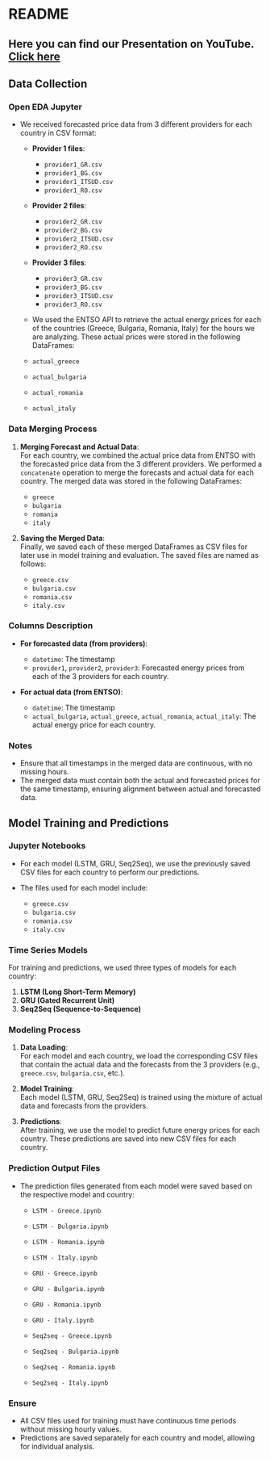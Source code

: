 # README

## Here you can find our Presentation on YouTube. [Click here]([https://www.udemy.com/course/microsoft-power-bi-up-running-with-power-bi-desktop/](https://youtu.be/V9rFwTO73Ak))

## Data Collection

### Open EDA Jupyter
  
- We received forecasted price data from 3 different providers for each country in CSV format:
  - **Provider 1 files**:
    - `provider1_GR.csv`
    - `provider1_BG.csv`
    - `provider1_ITSUD.csv`
    - `provider1_RO.csv`
  
  - **Provider 2 files**:
    - `provider2_GR.csv`
    - `provider2_BG.csv`
    - `provider2_ITSUD.csv`
    - `provider2_RO.csv`
  
  - **Provider 3 files**:
    - `provider3_GR.csv`
    - `provider3_BG.csv`
    - `provider3_ITSUD.csv`
    - `provider3_RO.csv`

  - We used the ENTSO API to retrieve the actual energy prices for each of the countries (Greece, Bulgaria, Romania, Italy) for the hours we are analyzing. These actual prices were stored in the following DataFrames:
   - `actual_greece`  
   - `actual_bulgaria`
   - `actual_romania`
   - `actual_italy`

### Data Merging Process
   
1. **Merging Forecast and Actual Data**:  
   For each country, we combined the actual price data from ENTSO with the forecasted price data from the 3 different providers. We performed a `concatenate` operation to merge the forecasts and actual data for each country. The merged data was stored in the following DataFrames:
   - `greece`
   - `bulgaria`
   - `romania`
   - `italy`
   
2. **Saving the Merged Data**:  
   Finally, we saved each of these merged DataFrames as CSV files for later use in model training and evaluation. The saved files are named as follows:
   - `greece.csv`
   - `bulgaria.csv`
   - `romania.csv`
   - `italy.csv`

### Columns Description

- **For forecasted data (from providers)**:
  - `datetime`: The timestamp
  - `provider1`, `provider2`, `provider3`: Forecasted energy prices from each of the 3 providers for each country.

- **For actual data (from ENTSO)**:
  - `datetime`: The timestamp
  - `actual_bulgaria`, `actual_greece`, `actual_romania`, `actual_italy`: The actual energy price for each country.

### Notes
- Ensure that all timestamps in the merged data are continuous, with no missing hours.
- The merged data must contain both the actual and forecasted prices for the same timestamp, ensuring alignment between actual and forecasted data.

## Model Training and Predictions

### Jupyter Notebooks

- For each model (LSTM, GRU, Seq2Seq), we use the previously saved CSV files for each country to perform our predictions.
  
- The files used for each model include:
  - `greece.csv`
  - `bulgaria.csv`
  - `romania.csv`
  - `italy.csv`

### Time Series Models

For training and predictions, we used three types of models for each country:

1. **LSTM (Long Short-Term Memory)**
2. **GRU (Gated Recurrent Unit)**
3. **Seq2Seq (Sequence-to-Sequence)**

### Modeling Process

1. **Data Loading**:  
   For each model and each country, we load the corresponding CSV files that contain the actual data and the forecasts from the 3 providers (e.g., `greece.csv`, `bulgaria.csv`, etc.).

2. **Model Training**:  
   Each model (LSTM, GRU, Seq2Seq) is trained using the mixture of actual data and forecasts from the providers.

3. **Predictions**:  
   After training, we use the model to predict future energy prices for each country. These predictions are saved into new CSV files for each country.

### Prediction Output Files
- The prediction files generated from each model were saved based on the respective model and country:
  - `LSTM - Greece.ipynb`
  - `LSTM - Bulgaria.ipynb`
  - `LSTM - Romania.ipynb`
  - `LSTM - Italy.ipynb`
  
  - `GRU - Greece.ipynb`
  - `GRU - Bulgaria.ipynb`
  - `GRU - Romania.ipynb`
  - `GRU - Italy.ipynb`

  - `Seq2seq - Greece.ipynb`
  - `Seq2seq - Bulgaria.ipynb`
  - `Seq2seq - Romania.ipynb`
  - `Seq2seq - Italy.ipynb`

### Ensure
- All CSV files used for training must have continuous time periods without missing hourly values.
- Predictions are saved separately for each country and model, allowing for individual analysis.



